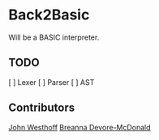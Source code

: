 # Back2Basic

Will be a BASIC interpreter.  

## TODO
[ ] Lexer
[ ] Parser
[ ] AST

## Contributors
[John Westhoff](https://github.com/johnathonnow)
[Breanna Devore-McDonald](https://github.com/bdevorem)
